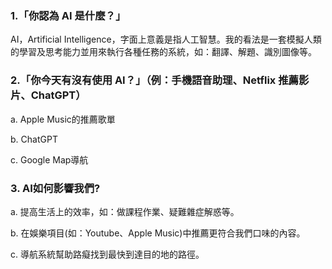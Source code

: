 ### 1.「你認為 AI 是什麼？」

AI，Artificial Intelligence，字面上意義是指人工智慧。我的看法是一套模擬人類的學習及思考能力並用來執行各種任務的系統，如：翻譯、解題、識別圖像等。

### 2.「你今天有沒有使用 AI？」（例：手機語音助理、Netflix 推薦影片、ChatGPT）

a. Apple Music的推薦歌單

b. ChatGPT

c. Google Map導航

### 3. AI如何影響我們?

a. 提高生活上的效率，如：做課程作業、疑難雜症解惑等。

b. 在娛樂項目(如：Youtube、Apple Music)中推薦更符合我們口味的內容。

c. 導航系統幫助路癡找到最快到達目的地的路徑。
